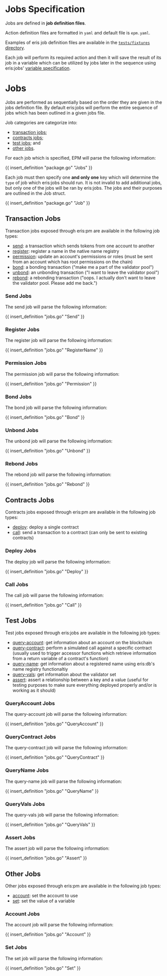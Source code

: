 # Jobs Specification

Jobs are defined in **job definition files**.

Action definition files are formatted in `yaml` and default file is `epm.yaml`.

Examples of eris job definition files are available in the [`tests/fixtures` directory](https://github.com/eris-ltd/eris/tree/master/tests/jobs_fixtures).

Each job will perform its required action and then it will save the result of its job in a variable which can be utilized by jobs later in the sequence using eris:jobs' [variable specification](variable_specification).

# Jobs

Jobs are performed as sequentially based on the order they are given in the jobs definition file. By default eris:jobs will perform the entire sequence of jobs which has been outlined in a given jobs file.

Job categories are categorize into:

* [transaction jobs](#txJobs);
* [contracts jobs](#contractsJobs);
* [test jobs](#testJobs); and
* [other jobs](#otherJobs).

For each job which is specified, EPM will parse the following information:

{{ insert_definition "package.go" "Jobs" }}

Each job must then specify one **and only one** key which will determine the `type` of job which eris:jobs should run. It is not invalid to add additional jobs, but only one of the jobs will be ran by eris:jobs. The jobs and their purposes are outlined in the Job struct.

{{ insert_definition "package.go" "Job" }}

## <a name="txJobs"></a>Transaction Jobs

Transaction jobs exposed through eris:pm are available in the following job types:

* [send](#sendJob): a transaction which sends tokens from one account to another
* [register](#registerJob): register a name in the native name registry
* [permission](#permJob): update an account's permissions or roles (must be sent from an account which has root permissions on the chain)
* [bond](#bondJob): a bonding transaction ("make me a part of the validator pool")
* [unbond](#unbondJob): an unbonding transaction ("I want to leave the validator pool")
* [rebond](#rebondJob): a rebonding transaction ("oops. I actually don't want to leave the validator pool. Please add me back.")

### <a name="sendJob"></a>Send Jobs

The send job will parse the following information:

{{ insert_definition "jobs.go" "Send" }}

### <a name="registerJob"></a>Register Jobs

The register job will parse the following information:

{{ insert_definition "jobs.go" "RegisterName" }}

### <a name="permJob"></a>Permission Jobs

The permission job will parse the following information:

{{ insert_definition "jobs.go" "Permission" }}

### <a name="bondJob"></a>Bond Jobs

The bond job will parse the following information:

{{ insert_definition "jobs.go" "Bond" }}

### <a name="unbondJob"></a>Unbond Jobs

The unbond job will parse the following information:

{{ insert_definition "jobs.go" "Unbond" }}

### <a name="rebondJob"></a>Rebond Jobs

The rebond job will parse the following information:

{{ insert_definition "jobs.go" "Rebond" }}

## <a name="contractsJobs"></a>Contracts Jobs

Contracts jobs exposed through eris:pm are available in the following job types:

* [deploy](#deployJob): deploy a single contract
* [call](#callJob): send a transaction to a contract (can only be sent to existing contracts)

### <a name="deployJob"></a>Deploy Jobs

The deploy job will parse the following information:

{{ insert_definition "jobs.go" "Deploy" }}

### <a name="callJob"></a>Call Jobs

The call job will parse the following information:

{{ insert_definition "jobs.go" "Call" }}

## <a name="testJobs"></a>Test Jobs

Test jobs exposed through eris:jobs are available in the following job types:

* [query-account](#queryAccountJob): get information about an account on the blockchain
* [query-contract](#queryContractJob): perform a simulated call against a specific contract (usually used to trigger accessor functions which retrieve information from a return variable of a contract's function)
* [query-name](#queryNameJob): get information about a registered name using eris:db's name registry functionaltiy
* [query-vals](#queryValsJob): get information about the validator set
* [assert](#assertJob): assert a relationship between a key and a value (useful for testing purposes to make sure everything deployed properly and/or is working as it should)

### <a name="queryAccountJob"></a>QueryAccount Jobs

The query-account job will parse the following information:

{{ insert_definition "jobs.go" "QueryAccount" }}

### <a name="queryContractJob"></a>QueryContract Jobs

The query-contract job will parse the following information:

{{ insert_definition "jobs.go" "QueryContract" }}

### <a name="queryNameJob"></a>QueryName Jobs

The query-name job will parse the following information:

{{ insert_definition "jobs.go" "QueryName" }}

### <a name="queryValsJob"></a>QueryVals Jobs

The query-vals job will parse the following information:

{{ insert_definition "jobs.go" "QueryVals" }}

### <a name="assertJob"></a>Assert Jobs

The assert job will parse the following information:

{{ insert_definition "jobs.go" "Assert" }}

## <a name="otherJobs"></a>Other Jobs

Other jobs exposed through eris:pm are available in the following job types:

* [account](#accountJob): set the account to use
* [set](#setJob): set the value of a variable

### <a name="accountJob"></a>Account Jobs

The account job will parse the following information:

{{ insert_definition "jobs.go" "Account" }}

### <a name="setJob"></a>Set Jobs

The set job will parse the following information:

{{ insert_definition "jobs.go" "Set" }}
